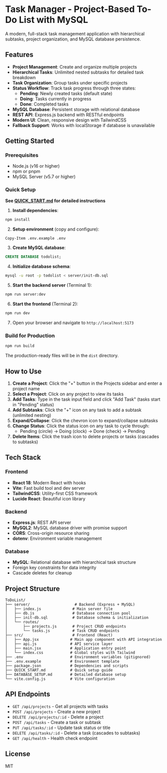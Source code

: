 # Task Manager - Project-Based To-Do List with MySQL

A modern, full-stack task management application with hierarchical subtasks, project organization, and MySQL database persistence.

## Features

- **Project Management**: Create and organize multiple projects
- **Hierarchical Tasks**: Unlimited nested subtasks for detailed task breakdown
- **Task Organization**: Group tasks under specific projects
- **Status Workflow**: Track task progress through three states:
  - **Pending**: Newly created tasks (default state)
  - **Doing**: Tasks currently in progress
  - **Done**: Completed tasks
- **MySQL Database**: Persistent storage with relational database
- **REST API**: Express.js backend with RESTful endpoints
- **Modern UI**: Clean, responsive design with TailwindCSS
- **Fallback Support**: Works with localStorage if database is unavailable

## Getting Started

### Prerequisites

- Node.js (v16 or higher)
- npm or pnpm
- MySQL Server (v5.7 or higher)

### Quick Setup

**See [QUICK_START.md](QUICK_START.md) for detailed instructions**

1. **Install dependencies**:
```bash
npm install
```

2. **Setup environment** (copy and configure):
```bash
Copy-Item .env.example .env
```

3. **Create MySQL database**:
```sql
CREATE DATABASE todolist;
```

4. **Initialize database schema**:
```bash
mysql -u root -p todolist < server/init-db.sql
```

5. **Start the backend server** (Terminal 1):
```bash
npm run server:dev
```

6. **Start the frontend** (Terminal 2):
```bash
npm run dev
```

7. Open your browser and navigate to `http://localhost:5173`

### Build for Production

```bash
npm run build
```

The production-ready files will be in the `dist` directory.

## How to Use

1. **Create a Project**: Click the "+" button in the Projects sidebar and enter a project name
2. **Select a Project**: Click on any project to view its tasks
3. **Add Tasks**: Type in the task input field and click "Add Task" (tasks start in "Pending" status)
4. **Add Subtasks**: Click the "+" icon on any task to add a subtask (unlimited nesting)
5. **Expand/Collapse**: Click the chevron icon to expand/collapse subtasks
6. **Change Status**: Click the status icon on any task to cycle through:
   - Pending (circle) → Doing (clock) → Done (check) → Pending
7. **Delete Items**: Click the trash icon to delete projects or tasks (cascades to subtasks)

## Tech Stack

### Frontend
- **React 18**: Modern React with hooks
- **Vite**: Fast build tool and dev server
- **TailwindCSS**: Utility-first CSS framework
- **Lucide React**: Beautiful icon library

### Backend
- **Express.js**: REST API server
- **MySQL2**: MySQL database driver with promise support
- **CORS**: Cross-origin resource sharing
- **dotenv**: Environment variable management

### Database
- **MySQL**: Relational database with hierarchical task structure
- Foreign key constraints for data integrity
- Cascade deletes for cleanup

## Project Structure

```
ToDoList/
├── server/                    # Backend (Express + MySQL)
│   ├── index.js              # Main server file
│   ├── db.js                 # Database connection pool
│   ├── init-db.sql           # Database schema & initialization
│   └── routes/
│       ├── projects.js       # Project CRUD endpoints
│       └── tasks.js          # Task CRUD endpoints
├── src/                      # Frontend (React)
│   ├── App.jsx              # Main app component with API integration
│   ├── api.js               # API service layer
│   ├── main.jsx             # Application entry point
│   └── index.css            # Global styles with Tailwind
├── .env                     # Environment variables (gitignored)
├── .env.example             # Environment template
├── package.json             # Dependencies and scripts
├── QUICK_START.md           # Quick setup guide
├── DATABASE_SETUP.md        # Detailed database setup
└── vite.config.js           # Vite configuration
```

## API Endpoints

- `GET /api/projects` - Get all projects with tasks
- `POST /api/projects` - Create a new project
- `DELETE /api/projects/:id` - Delete a project
- `POST /api/tasks` - Create a task or subtask
- `PUT /api/tasks/:id` - Update task status or title
- `DELETE /api/tasks/:id` - Delete a task (cascades to subtasks)
- `GET /api/health` - Health check endpoint

## License

MIT
